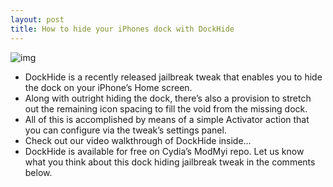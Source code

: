 ```yaml
---
layout: post
title: How to hide your iPhones dock with DockHide
---
```

![img](http://media.idownloadblog.com/wp-content/uploads/2012/03/DockHide-Screenshot.jpg)
* DockHide is a recently released jailbreak tweak that enables you to hide the dock on your iPhone’s Home screen.
* Along with outright hiding the dock, there’s also a provision to stretch out the remaining icon spacing to fill the void from the missing dock.
* All of this is accomplished by means of a simple Activator action that you can configure via the tweak’s settings panel.
* Check out our video walkthrough of DockHide inside…
* DockHide is available for free on Cydia’s ModMyi repo. Let us know what you think about this dock hiding jailbreak tweak in the comments below.

